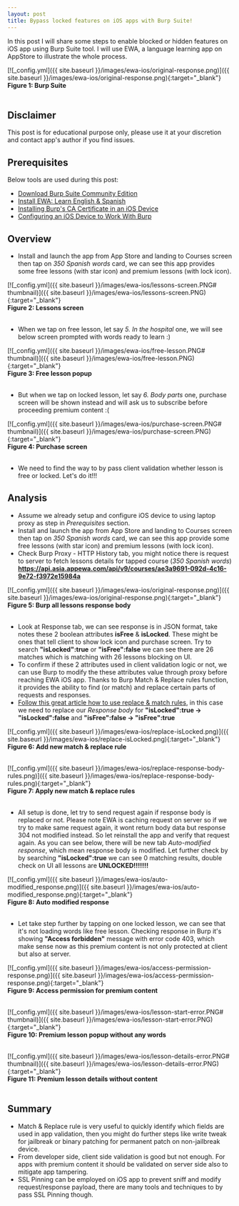 ```yaml
---
layout: post
title: Bypass locked features on iOS apps with Burp Suite!
---
```


In this post I will share some steps to enable blocked or hidden features on iOS app using Burp Suite tool.
I will use EWA, a language learning app on AppStore to illustrate the whole process.

[![_config.yml]({{ site.baseurl }}/images/ewa-ios/original-response.png)]({{ site.baseurl }}/images/ewa-ios/original-response.png){:target="_blank"} <br/>**Figure 1: Burp Suite**<br/><br/>


## Disclaimer
This post is for educational purpose only, please use it at your discretion and contact app's author if you find issues.

## Prerequisites
Below tools are used during this post:
- [Download Burp Suite Community Edition](https://portswigger.net/burp/communitydownload)
- [Install EWA: Learn English & Spanish](https://apps.apple.com/us/app/ewa-learn-english-spanish/id1200778841)
- [Installing Burp's CA Certificate in an iOS Device](https://support.portswigger.net/customer/portal/articles/1841109-Mobile%20Set-up_iOS%20Device%20-%20Installing%20CA%20Certificate.html)
- [Configuring an iOS Device to Work With Burp](https://support.portswigger.net/customer/portal/articles/1841108-configuring-an-ios-device-to-work-with-burp)

## Overview
- Install and launch the app from App Store and landing to Courses screen then tap on _350 Spanish words_ card, we can see this app provides some free lessons (with star icon) and premium lessons (with lock icon).

[![_config.yml]({{ site.baseurl }}/images/ewa-ios/lessons-screen.PNG# thumbnail)]({{ site.baseurl }}/images/ewa-ios/lessons-screen.PNG){:target="_blank"} <br/>**Figure 2: Lessons screen**<br/><br/>

 
- When we tap on free lesson, let say _5. In the hospital_ one, we will see below screen prompted with words ready to learn :)

[![_config.yml]({{ site.baseurl }}/images/ewa-ios/free-lesson.PNG# thumbnail)]({{ site.baseurl }}/images/ewa-ios/free-lesson.PNG){:target="_blank"} <br/>**Figure 3: Free lesson popup**<br/><br/>



- But when we tap on locked lesson, let say _6. Body parts_ one, purchase screen will be shown instead and will ask us to subscribe before proceeding premium content :(

[![_config.yml]({{ site.baseurl }}/images/ewa-ios/purchase-screen.PNG# thumbnail)]({{ site.baseurl }}/images/ewa-ios/purchase-screen.PNG){:target="_blank"} <br/>**Figure 4: Purchase screen**<br/><br/>



- We need to find the way to by pass client validation whether lesson is free or locked. Let's do it!!!

## Analysis
- Assume we already setup and configure iOS device to using laptop proxy as step in *Prerequisites* section.
- Install and launch the app from App Store and landing to Courses screen then tap on _350 Spanish words_ card, we can see this app provide some free lessons (with star icon) and premium lessons (with lock icon).
- Check Burp Proxy - HTTP History tab, you might notice there is request to server to fetch lessons details for tapped course (_350 Spanish words_) **https://api.asia.appewa.com/api/v9/courses/ae3a9691-092d-4c16-9e72-f3972e15984a**

[![_config.yml]({{ site.baseurl }}/images/ewa-ios/original-response.png)]({{ site.baseurl }}/images/ewa-ios/original-response.png){:target="_blank"} <br/>**Figure 5: Burp all lessons response body**<br/><br/>



- Look at Response tab, we can see response is in JSON format, take notes these 2 boolean attributes **isFree** & **isLocked**. These might be ones that tell client to show lock icon and purchase screen. Try to search **"isLocked":true** or **"isFree":false** we can see there are 26 matches which is matching with 26 lessons blocking on UI.
- To confirm if these 2 attributes used in client validation logic or not, we can use Burp to modify the these attributes value through proxy before reaching EWA iOS app. Thanks to Burp Match & Replace rules function, it provides the ability to find (or match) and replace certain parts of requests and responses. 
- [Follow this great article how to use replace & match rules](https://matthewsetter.com/write-burp-suite-match-and-replace-rules/), in this case we need to replace our _Response body_ for **"isLocked":true -> "isLocked":false** and **"isFree":false -> "isFree":true**

[![_config.yml]({{ site.baseurl }}/images/ewa-ios/replace-isLocked.png)]({{ site.baseurl }}/images/ewa-ios/replace-isLocked.png){:target="_blank"} <br/>**Figure 6: Add new match & replace rule**<br/><br/>



[![_config.yml]({{ site.baseurl }}/images/ewa-ios/replace-response-body-rules.png)]({{ site.baseurl }}/images/ewa-ios/replace-response-body-rules.png){:target="_blank"} <br/>**Figure 7: Apply new match & replace rules**<br/><br/>



- All setup is done, let try to send request again if response body is replaced or not. Please note EWA is caching request on server so if we try to make same request again, it wont return body data but response 304 not modified instead. So let reinstall the app and verify that request again. As you can see below, there will be new tab _Auto-modified response_, which mean response body is modified. Let further check by by searching **"isLocked":true** we can see 0 matching results, double check on UI all lessons are **UNLOCKED!!!!!!!**

[![_config.yml]({{ site.baseurl }}/images/ewa-ios/auto-modified_response.png)]({{ site.baseurl }}/images/ewa-ios/auto-modified_response.png){:target="_blank"} <br/>**Figure 8: Auto modified response**<br/><br/>



- Let take step further by tapping on one locked lesson, we can see that it's not loading words like free lesson. Checking response in Burp it's showing **"Access forbidden"** message with error code 403, which make sense now as this premium content is not only protected at client but also at server.

[![_config.yml]({{ site.baseurl }}/images/ewa-ios/access-permission-response.png)]({{ site.baseurl }}/images/ewa-ios/access-permission-response.png){:target="_blank"} <br/>**Figure 9: Access permission for premium content**<br/><br/>



[![_config.yml]({{ site.baseurl }}/images/ewa-ios/lesson-start-error.PNG# thumbnail)]({{ site.baseurl }}/images/ewa-ios/lesson-start-error.PNG){:target="_blank"} <br/>**Figure 10: Premium lesson popup without any words**<br/><br/>



[![_config.yml]({{ site.baseurl }}/images/ewa-ios/lesson-details-error.PNG# thumbnail)]({{ site.baseurl }}/images/ewa-ios/lesson-details-error.PNG){:target="_blank"} <br/>**Figure 11: Premium lesson details without content**<br/><br/>


## Summary
- Match & Replace rule is very useful to quickly identify which fields are used in app validation, then you might do further steps like write tweak for jailbreak or binary patching for permanent patch on non-jailbreak device.
- From developer side, client side validation is good but not enough. For apps with premium content it should be validated on server side also to mitigate app tampering.
- SSL Pinning can be employed on iOS app to prevent sniff and modify request/response payload, there are many tools and techniques to by pass SSL Pinning though.

